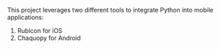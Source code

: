 This project leverages two different tools to integrate Python into mobile applications:

1. Rubicon for iOS
2. Chaquopy for Android
